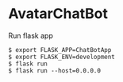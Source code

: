# AvatarChatBot



Run flask app
```
$ export FLASK_APP=ChatBotApp
$ export FLASK_ENV=development
$ flask run
$ flask run --host=0.0.0.0
```
